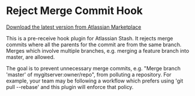 Reject Merge Commit Hook
========================

[Download the latest version from Atlassian Marketplace](https://marketplace.atlassian.com/plugins/com.carolynvs.reject-merge-commit-hook)

This is a pre-receive hook plugin for Atlassian Stash. It rejects merge commits where all the parents for the commit are from the same branch. Merges which involve multiple branches, e.g. merging a feature branch into master, are allowed. 

The goal is to prevent unnecessary merge commits, e.g. "Merge branch 'master' of mygitserver:owner/repo", from polluting a repository. For example, your team may be following a workflow which prefers using 'git pull --rebase' and this plugin will enforce that policy.
